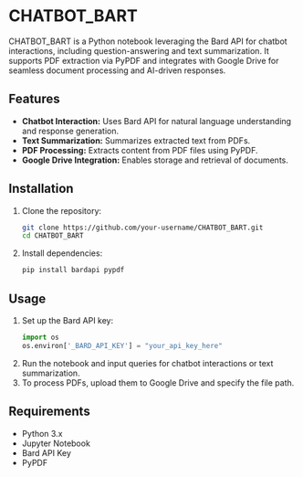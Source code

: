 # CHATBOT_BART

CHATBOT_BART is a Python notebook leveraging the Bard API for chatbot interactions, including question-answering and text summarization. It supports PDF extraction via PyPDF and integrates with Google Drive for seamless document processing and AI-driven responses.

## Features
- **Chatbot Interaction:** Uses Bard API for natural language understanding and response generation.
- **Text Summarization:** Summarizes extracted text from PDFs.
- **PDF Processing:** Extracts content from PDF files using PyPDF.
- **Google Drive Integration:** Enables storage and retrieval of documents.

## Installation
1. Clone the repository:
   ```bash
   git clone https://github.com/your-username/CHATBOT_BART.git
   cd CHATBOT_BART
   ```
2. Install dependencies:
   ```bash
   pip install bardapi pypdf
   ```

## Usage
1. Set up the Bard API key:
   ```python
   import os
   os.environ['_BARD_API_KEY'] = "your_api_key_here"
   ```
2. Run the notebook and input queries for chatbot interactions or text summarization.
3. To process PDFs, upload them to Google Drive and specify the file path.

## Requirements
- Python 3.x
- Jupyter Notebook
- Bard API Key
- PyPDF


